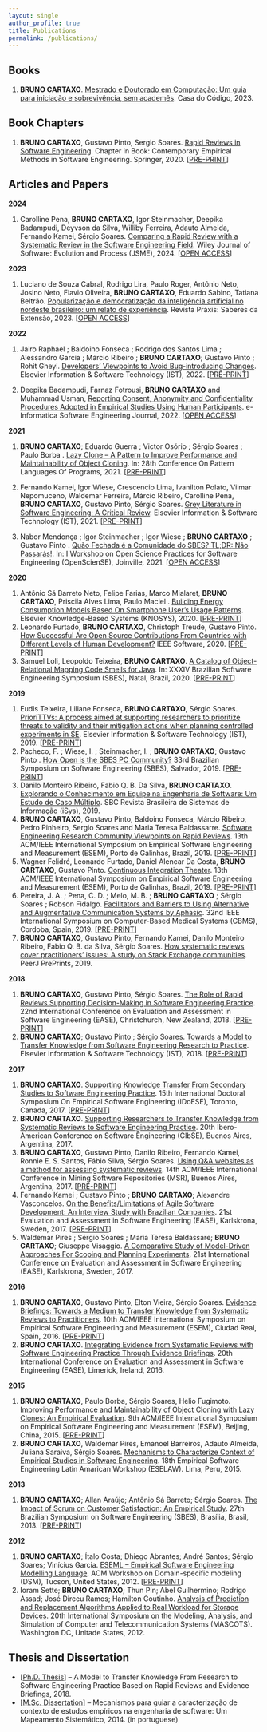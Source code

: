 ```yaml
---
layout: single
author_profile: true
title: Publications
permalink: /publications/
---
```


## Books
1. **BRUNO CARTAXO**. <a href="https://www.casadocodigo.com.br/products/livro-mestrado-doutorado" target="_blank">Mestrado e Doutorado em Computação: Um guia para iniciação e sobrevivência, sem academês</a>. Casa do Código, 2023.

## Book Chapters
1. **BRUNO CARTAXO**, Gustavo Pinto, Sergio Soares. <a href="https://doi.org/10.1007/978-3-030-32489-6_13" target="_blank">Rapid Reviews in Software Engineering</a>. Chapter in Book: Contemporary Empirical Methods in Software Engineering. Springer, 2020. [<i class="fa fa-fw fa-file-pdf" aria-hidden="true"></i><a href="https://arxiv.org/pdf/2003.10006" target="_blank">PRE-PRINT</a>]

## Articles and Papers

**2024**
1. Carolline Pena, **BRUNO CARTAXO**, Igor Steinmacher, Deepika Badampudi, Deyvson da Silva, Williby Ferreira, Adauto Almeida, Fernando Kamei, Sérgio Soares. <a href="https://doi.org/10.1002/smr.2748" target="_blank">Comparing a Rapid Review with a Systematic Review in the Software Engineering Field</a>. Wiley Journal of Software: Evolution and Process (JSME), 2024. [<i class="fa fa-fw fa-file-pdf" aria-hidden="true"></i><a href="https://onlinelibrary.wiley.com/doi/epdf/10.1002/smr.2748" target="_blank">OPEN ACCESS</a>]

**2023**
1. Luciano de Souza Cabral, Rodrigo Lira, Paulo Roger, Antônio Neto, Josino Neto, Flavio Oliveira, **BRUNO CARTAXO**, Eduardo Sabino, Tatiana Beltrão. <a href="https://doi.org/10.18265/2318-23692023v11n23p60-68" target="_blank">Popularização e democratização da inteligência artificial no nordeste brasileiro: um relato de experiência</a>. Revista Práxis: Saberes da Extensão, 2023. [<i class="fa fa-fw fa-file-pdf" aria-hidden="true"></i><a href="https://periodicos.ifpb.edu.br/index.php/praxis/article/view/7970/2476" target="_blank">OPEN ACCESS</a>]

**2022**
1. Jairo Raphael ; Baldoino Fonseca ; Rodrigo dos Santos Lima ; Alessandro Garcia ; Márcio Ribeiro ; **BRUNO CARTAXO**; Gustavo Pinto ; Rohit Gheyi. <a href="https://doi.org/10.1016/j.infsof.2021.106766" target="_blank">Developers’ Viewpoints to Avoid Bug-introducing Changes</a>. Elsevier Information & Software Technology (IST), 2022. [<i class="fa fa-fw fa-file-pdf" aria-hidden="true"></i><a href="https://www.researchgate.net/publication/356318543_Developers%27_viewpoints_to_avoid_bug-introducing_changes" target="_blank">PRE-PRINT</a>]

2. Deepika Badampudi, Farnaz Fotrousi, **BRUNO CARTAXO** and Muhammad Usman, [Reporting Consent, Anonymity and Confidentiality Procedures Adopted in Empirical Studies Using Human Participants](https://www.e-informatyka.pl/index.php/einformatica/volumes/volume-2022/issue-1/article-9/). e-Informatica Software Engineering Journal, 2022. [<i class="fa fa-fw fa-file-pdf" aria-hidden="true"></i><a href="https://www.e-informatyka.pl/attach/e-Informatica_-_Volume_16/eInformatica2022Art09.pdf" target="_blank">OPEN ACCESS</a>]

 

**2021**
1. **BRUNO CARTAXO**; Eduardo Guerra ; Victor Osório ; Sérgio Soares ; Paulo Borba . <a href="https://www.hillside.net/plop/2021/index.php?nav=program" target="_blank">Lazy Clone – A Pattern to Improve Performance and Maintainability of Object Cloning</a>. In: 28th Conference On Pattern Languages Of Programs, 2021. [<i class="fa fa-fw fa-file-pdf" aria-hidden="true"></i><a href="https://pauloborba.cin.ufpe.br/publication/2021lazy_clone_-_a_pattern_to_improve_performance_and_maintainability_of_object_cloning/2021-Cartaxo-Lazy%20Clone%20%E2%80%93%20A%20Pattern%20to%20Improve%20Performance%20and%20Maintainability%20of%20Object%20Cloning.pdf" target="_blank">PRE-PRINT</a>]

2. Fernando Kamei, Igor Wiese, Crescencio Lima, Ivanilton Polato, Vilmar Nepomuceno, Waldemar Ferreira, Márcio Ribeiro, Carolline Pena, **BRUNO CARTAXO**, Gustavo Pinto, Sérgio Soares. <a href="https://doi.org/10.1016/j.infsof.2021.106609" target="_blank">Grey Literature in Software Engineering: A Critical Review</a>. Elsevier Information & Software Technology (IST), 2021. [<i class="fa fa-fw fa-file-pdf" aria-hidden="true"></i><a href="https://doi.org/10.48550/arXiv.2104.13435" target="_blank">PRE-PRINT</a>]
3. Nabor Mendonça ; Igor Steinmacher ; Igor Wiese ; **BRUNO CARTAXO** ; Gustavo Pinto . <a href="https://doi.org/10.5753/opensciense.2021.17139" target="_blank">Quão Fechada é a Comunidade do SBES? TL;DR: Não Passarás!</a>. In: I Workshop on Open Science Practices for Software Engineering (OpenScienSE), Joinville, 2021. [<i class="fa fa-fw fa-file-pdf" aria-hidden="true"></i><a href="https://sol.sbc.org.br/index.php/opensciense/article/view/17139/16977" target="_blank">OPEN ACCESS</a>]

**2020**
1. Antônio Sá Barreto Neto, Felipe Farias, Marco Mialaret, **BRUNO CARTAXO**, Priscila Alves Lima, Paulo Maciel . <a href="https://doi.org/10.1016/j.knosys.2020.106680" target="_blank">Building Energy Consumption Models Based On Smartphone User’s Usage Patterns</a>. Elsevier Knowledge-Based Systems (KNOSYS), 2020. [<i class="fa fa-fw fa-file-pdf" aria-hidden="true"></i><a href="https://doi.org/10.48550/arXiv.2012.10246" target="_blank">PRE-PRINT</a>]
2. Leonardo Furtado, **BRUNO CARTAXO**, Christoph Treude, Gustavo Pinto. <a href="https://doi.org/10.1109/MS.2020.3044020" target="_blank">How Successful Are Open Source Contributions From Countries with Different Levels of Human Development?<a/> IEEE Software, 2020. [<i class="fa fa-fw fa-file-pdf" aria-hidden="true"></i><a href="https://doi.org/10.48550/arXiv.2012.03716" target="_blank">PRE-PRINT</a>]
3. Samuel Loli, Leopoldo Teixeira, **BRUNO CARTAXO**. <a href="https://doi.org/10.1145/3422392.3422432" target="_blank">A Catalog of Object-Relational Mapping Code Smells for Java</a>. In: XXXIV Brazilian Software Engineering Symposium (SBES), Natal, Brazil, 2020. [<i class="fa fa-fw fa-file-pdf" aria-hidden="true"></i><a href="https://www.researchgate.net/profile/Bruno-Cartaxo/publication/347818325_A_Catalog_of_Object-Relational_Mapping_Code_Smells_for_Java/links/60c20a33a6fdcc2e612d353e/A-Catalog-of-Object-Relational-Mapping-Code-Smells-for-Java.pdf" target="_blank">PRE-PRINT</a>]

**2019**
1. Eudis Teixeira, Liliane Fonseca, **BRUNO CARTAXO**, Sérgio Soares. <a href="https://doi.org/10.1016/j.infsof.2019.07.008" target="_blank">PrioriTTVs: A process aimed at supporting researchers to prioritize threats to validity and their mitigation actions when planning controlled experiments in SE<a/>. Elsevier Information & Software Technology (IST), 2019. [<i class="fa fa-fw fa-file-pdf" aria-hidden="true"></i><a href="https://www.researchgate.net/publication/334805451_PrioriTTVs_A_process_aimed_at_supporting_researchers_to_prioritize_threats_to_validity_and_their_mitigation_actions_when_planning_controlled_experiments_in_SE" target="_blank">PRE-PRINT</a>]
2. Pacheco, F. ; Wiese, I. ; Steinmacher, I. ; **BRUNO CARTAXO**; Gustavo Pinto . <a href="https://doi.org/10.1145/3350768.3350780" target="_blank">How Open is the SBES PC Community?</a> 33rd Brazilian Symposium on Software Engineering (SBES), Salvador, 2019. [<i class="fa fa-fw fa-file-pdf" aria-hidden="true"></i><a href="http://igorwiese.com/images/papers/sbes2019a.pdf" target="_blank">PRE-PRINT</a>]
3. Danilo Monteiro Ribeiro, Fabio Q. B. Da Silva, **BRUNO CARTAXO**. <a href="http://www.seer.unirio.br/isys/article/view/8354" target="_blank">Explorando o Conhecimento em Equipe na Engenharia de Software: Um Estudo de Caso Múltiplo</a>. SBC Revista Brasileira de Sistemas de Informação (iSys), 2019.
4. **BRUNO CARTAXO**, Gustavo Pinto, Baldoino Fonseca, Márcio Ribeiro, Pedro Pinheiro, Sergio Soares and Maria Teresa Baldassarre. <a href="https://doi.org/10.1109/ESEM.2019.8870144" target="_blank">Software Engineering Research Community Viewpoints on Rapid Reviews</a>. 13th ACM/IEEE International Symposium on Empirical Software Engineering and Measurement (ESEM), Porto de Galinhas, Brazil, 2019. [<i class="fa fa-fw fa-file-pdf" aria-hidden="true"></i><a href="https://doi.org/10.48550/arXiv.1906.11351" target="_blank">PRE-PRINT</a>]
5. Wagner Felidré, Leonardo Furtado, Daniel Alencar Da Costa, **BRUNO CARTAXO**, Gustavo Pinto. <a href="https://doi.org/10.1109/ESEM.2019.8870152" target="_blank">Continuous Integration Theater</a>. 13th ACM/IEEE International Symposium on Empirical Software Engineering and Measurement (ESEM), Porto de Galinhas, Brazil, 2019. [<i class="fa fa-fw fa-file-pdf" aria-hidden="true"></i><a href="https://doi.org/10.48550/arXiv.1907.01602" target="_blank">PRE-PRINT</a>]
6. Pereira, J. A. ; Pena, C. D. ; Melo, M. B. ; **BRUNO CARTAXO** ; Sérgio Soares ; Robson Fidalgo. <a href="https://doi.org/10.1109/CBMS.2019.00077" target="_blank">Facilitators and Barriers to Using Alternative and Augmentative Communication Systems by Aphasic</a>. 32nd IEEE International Symposium on Computer-Based Medical Systems (CBMS), Cordoba, Spain, 2019. [<i class="fa fa-fw fa-file-pdf" aria-hidden="true"></i><a href="https://www.researchgate.net/publication/334150947_Facilitators_and_Barriers_to_Using_Alternative_and_Augmentative_Communication_Systems_by_AphasicTherapists_Perceptions" target="_blank">PRE-PRINT</a>]
7. **BRUNO CARTAXO**, Gustavo Pinto, Fernando Kamei, Danilo Monteiro Ribeiro, Fabio Q. B. da Silva, Sérgio Soares. <a href="https://doi.org/10.7287/peerj.preprints.27610v1" target="_blank">How systematic reviews cover practitioners’ issues: A study on Stack Exchange communities</a>. PeerJ PrePrints, 2019.

**2018**
1. **BRUNO CARTAXO**, Gustavo Pinto, Sérgio Soares. <a href="https://doi.org/10.1145/3210459.3210462" target="_blank">The Role of Rapid Reviews Supporting Decision-Making in Software Engineering Practice</a>. 22nd International Conference on Evaluation and Assessment in Software Engineering (EASE), Christchurch, New Zealand, 2018. [<i class="fa fa-fw fa-file-pdf" aria-hidden="true"></i><a href="http://gustavopinto.org/lost+found/ease2018.pdf" target="_blank">PRE-PRINT</a>]
2. **BRUNO CARTAXO**; Gustavo Pinto ; Sérgio Soares. <a href="https://doi.org/10.1016/j.infsof.2018.01.001" target="_blank">Towards a Model to Transfer Knowledge from Software Engineering Research to Practice</a>. Elsevier Information & Software Technology (IST), 2018. [<i class="fa fa-fw fa-file-pdf" aria-hidden="true"></i><a href="https://www.researchgate.net/publication/322294051_Towards_a_Model_to_Transfer_Knowledge_from_Software_Engineering_Research_to_Practice" target="_blank">PRE-PRINT</a>]

**2017**
1. **BRUNO CARTAXO**. <a href="https://doi.org/10.1145/3178315.3178325" target="_blank">Supporting Knowledge Transfer From Secondary Studies to Software Engineering Practice</a>. 15th International Doctoral Symposium On Empirical Software Engineering (IDoESE), Toronto, Canada, 2017. [<i class="fa fa-fw fa-file-pdf" aria-hidden="true"></i><a href="https://www.researchgate.net/publication/324117510_Supporting_Knowledge_Transfer_From_Secondary_Studies_to_Software_Engineering_Practice" target="_blank">PRE-PRINT</a>]
2. **BRUNO CARTAXO**. <a href="https://www.researchgate.net/publication/324117510_Supporting_Knowledge_Transfer_From_Secondary_Studies_to_Software_Engineering_Practice" target="_blank">Supporting Researchers to Transfer Knowledge from Systematic Reviews to Software Engineering Practice</a>. 20th Ibero-American Conference on Software Engineering (CIbSE), Buenos Aires, Argentina, 2017.
3. **BRUNO CARTAXO**, Gustavo Pinto, Danilo Ribeiro, Fernando Kamei, Ronnie E. S. Santos, Fábio Silva, Sérgio Soares. <a href="https://doi.org/10.1109/MSR.2017.5" target="_blank">Using Q&A websites as a method for assessing systematic reviews</a>. 14th ACM/IEEE International Conference in Mining Software Repositories (MSR), Buenos Aires, Argentina, 2017. [<i class="fa fa-fw fa-file-pdf" aria-hidden="true"></i><a href="http://gustavopinto.org/lost+found/msr2017a.pdf" target="_blank">PRE-PRINT</a>]
4. Fernando Kamei ; Gustavo Pinto ; **BRUNO CARTAXO**; Alexandre Vasconcelos. <a href="https://doi.org/10.1145/3084226.3084278" target="_blank">On the Benefits/Limitations of Agile Software Development: An Interview Study with Brazilian Companies</a>. 21st Evaluation and Assessment in Software Engineering (EASE), Karlskrona, Sweden, 2017. [<i class="fa fa-fw fa-file-pdf" aria-hidden="true"></i><a href="https://www.researchgate.net/publication/316888507_On_the_BenefitsLimitations_of_Agile_Software_Development_An_Interview_Study_with_Brazilian_Companies" target="_blank">PRE-PRINT</a>]
5. Waldemar Pires ; Sérgio Soares ; Maria Teresa Baldassare; **BRUNO CARTAXO**; Giuseppe Visaggio. <a href="https://doi.org/10.1145/3084226.3084258" target="_blank">A Comparative Study of Model-Driven Approaches For Scoping and Planning Experiments</a>. 21st International Conference on Evaluation and Assessment in Software Engineering (EASE), Karlskrona, Sweden, 2017.

**2016**
1. **BRUNO CARTAXO**, Gustavo Pinto, Elton Vieira, Sérgio Soares. <a href="https://doi.org/10.1145/2961111.2962603" target="_blank">Evidence Briefings: Towards a Medium to Transfer Knowledge from Systematic Reviews to Practitioners</a>. 10th ACM/IEEE International Symposium on Empirical Software Engineering and Measurement (ESEM), Ciudad Real, Spain, 2016. [<i class="fa fa-fw fa-file-pdf" aria-hidden="true"></i><a href="https://gustavopinto.org/lost+found/esem2016.pdf" target="_blank">PRE-PRINT</a>]
2. **BRUNO CARTAXO**. <a href="https://doi.org/10.1145/2915970.2915973" target="_blank">Integrating Evidence from Systematic Reviews with Software Engineering Practice Through Evidence Briefings</a>. 20th International Conference on Evaluation and Assessment in Software Engineering (EASE), Limerick, Ireland, 2016.

**2015**
1. **BRUNO CARTAXO**, Paulo Borba, Sérgio Soares, Helio Fugimoto. <a href="https://doi.org/10.1109/ESEM.2015.7321202" target="_blank">Improving Performance and Maintainability of Object Cloning with Lazy Clones: An Empirical Evaluation</a>. 9th ACM/IEEE International Symposium on Empirical Software Engineering and Measurement (ESEM), Beijing, China, 2015. [<i class="fa fa-fw fa-file-pdf" aria-hidden="true"></i><a href="https://www.researchgate.net/publication/304578857_Improving_Performance_and_Maintainability_of_Object_Cloning_with_Lazy_Clones_An_Empirical_Evaluation" target="_blank">PRE-PRINT</a>]
2. **BRUNO CARTAXO**, Waldemar Pires, Emanoel Barreiros, Adauto Almeida, Juliana Saraiva, Sérgio Soares. <a href="https://eventos.spc.org.pe/cibse2015/pdfs/02_ESELAW15.pdf" target="_blank">Mechanisms to Characterize Context of Empirical Studies in Software Engineering</a>. 18th Empirical Software Engineering Latin Amarican Workshop (ESELAW). Lima, Peru, 2015.

**2013**
1. **BRUNO CARTAXO**; Allan Araújo; Antônio Sá Barreto; Sérgio Soares. <a href="https://doi.org/10.1109/SBES.2013.10" target="_blank">The Impact of Scrum on Customer Satisfaction: An Empirical Study</a>. 27th Brazilian Symposium on Software Engineering (SBES), Brasília, Brasil, 2013. [<i class="fa fa-fw fa-file-pdf" aria-hidden="true"></i><a href="https://www.researchgate.net/publication/271430457_The_Impact_of_Scrum_on_Customer_Satisfaction_An_Empirical_Study" target="_blank">PRE-PRINT</a>]

**2012**
1. **BRUNO CARTAXO**; Ítalo Costa; Dhiego Abrantes; André Santos; Sérgio Soares; Vinícius Garcia. <a href="https://doi.org/10.1145/2420918.2420933" target="_blank">ESEML – Empirical Software Engineering Modelling Language</a>. ACM Workshop on Domain-specific modeling (DSM), Tucson, United States, 2012. [<i class="fa fa-fw fa-file-pdf" aria-hidden="true"></i><a href="http://www.dsmforum.org/events/dsm12/Papers/Cartaxo.pdf" target="_blank">PRE-PRINT</a>]
2. Ioram Sette; **BRUNO CARTAXO**; Thun Pin; Abel Guilhermino; Rodrigo Assad; José Dirceu Ramos; Hamilton Coutinho. <a href="https://doi.org/10.1109/MASCOTS.2012.67" target="_blank">Analysis of Prediction and Replacement Algorithms Applied to Real Workload for Storage Devices</a>. 20th International Symposium on the Modeling, Analysis, and Simulation of Computer and Telecommunication Systems (MASCOTS). Washington DC, Unitade States, 2012.

## Thesis and Dissertation

- [<i class="fa fa-fw fa-file-pdf" aria-hidden="true"></i><a href="https://repositorio.ufpe.br/handle/123456789/32145" target="_blank">Ph.D. Thesis</a>] – A Model to Transfer Knowledge From Research to Software Engineering Practice Based on Rapid Reviews and Evidence Briefings, 2018.
- [<i class="fa fa-fw fa-file-pdf" aria-hidden="true"></i><a href="https://repositorio.ufpe.br/handle/123456789/11248" target="_blank">M.Sc. Dissertation</a>] – Mecanismos para guiar a caracterização de contexto de estudos empíricos na engenharia de software: Um Mapeamento Sistemático, 2014. (in portuguese)
